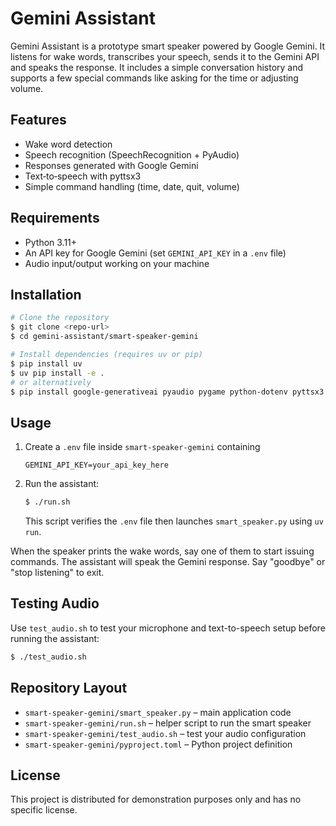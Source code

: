 # Gemini Assistant

Gemini Assistant is a prototype smart speaker powered by Google Gemini. It listens for wake words, transcribes your speech, sends it to the Gemini API and speaks the response. It includes a simple conversation history and supports a few special commands like asking for the time or adjusting volume.

## Features
- Wake word detection
- Speech recognition (SpeechRecognition + PyAudio)
- Responses generated with Google Gemini
- Text‑to‑speech with pyttsx3
- Simple command handling (time, date, quit, volume)

## Requirements
- Python 3.11+
- An API key for Google Gemini (set `GEMINI_API_KEY` in a `.env` file)
- Audio input/output working on your machine

## Installation
```bash
# Clone the repository
$ git clone <repo-url>
$ cd gemini-assistant/smart-speaker-gemini

# Install dependencies (requires uv or pip)
$ pip install uv
$ uv pip install -e .
# or alternatively
$ pip install google-generativeai pyaudio pygame python-dotenv pyttsx3 requests speechrecognition
```

## Usage
1. Create a `.env` file inside `smart-speaker-gemini` containing
   ```
   GEMINI_API_KEY=your_api_key_here
   ```
2. Run the assistant:
   ```bash
   $ ./run.sh
   ```
   This script verifies the `.env` file then launches `smart_speaker.py` using `uv run`.

When the speaker prints the wake words, say one of them to start issuing commands. The assistant will speak the Gemini response. Say "goodbye" or "stop listening" to exit.

## Testing Audio
Use `test_audio.sh` to test your microphone and text-to-speech setup before running the assistant:
```bash
$ ./test_audio.sh
```

## Repository Layout
- `smart-speaker-gemini/smart_speaker.py` – main application code
- `smart-speaker-gemini/run.sh` – helper script to run the smart speaker
- `smart-speaker-gemini/test_audio.sh` – test your audio configuration
- `smart-speaker-gemini/pyproject.toml` – Python project definition

## License
This project is distributed for demonstration purposes only and has no specific license.
